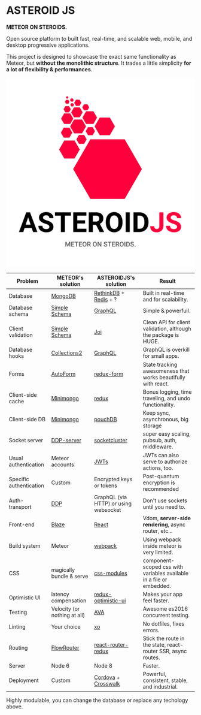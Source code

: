 # ASTEROID JS

**METEOR ON STEROIDS.**

Open source platform to built fast, real-time, and scalable web, mobile, and desktop progressive applications.

This project is designed to showcase the exact same functionality as Meteor, but **without the monolithic structure**. It trades a little simplicity **for a lot of flexibility & performances**.

![](https://github.com/asteroidjs/branding/blob/master/logo/LOGO%20TEXT%202048.png?raw=true)

| Problem | METEOR's solution | ASTEROIDJS's solution | Result |
|---|---|---|---|
| Database | [MongoDB](https://www.mongodb.org/) | [RethinkDB](https://www.rethinkdb.com/) + [Redis](https://redis.io/) + ? | Built in real-time and for scalability. |
| Database schema | [Simple Schema](https://github.com/aldeed/meteor-simple-schema) | [GraphQL](https://github.com/graphql/graphql-js) | Simple & powerfull. |
| Client validation | [Simple Schema](https://github.com/aldeed/meteor-simple-schema) | [Joi](https://github.com/hapijs/joi) | Clean API for client validation, although the package is HUGE. |
| Database hooks | [Collections2](https://github.com/aldeed/meteor-collection2) | [GraphQL](https://github.com/graphql/graphql-js) | GraphQL is overkill for small apps. |
| Forms | [AutoForm](https://github.com/aldeed/meteor-autoform) | [redux-form](https://github.com/erikras/redux-form) | State tracking awesomeness that works beautifully with react. |
| Client-side cache | [Minimongo](https://www.meteor.com/mini-databases) | [redux](http://redux.js.org/) | Bonus logging, time traveling, and undo functionality. |
| Client-side DB | [Minimongo](https://www.meteor.com/mini-databases) | [pouchDB](https://pouchdb.com/) | Keep sync, asynchronous, big storage |
| Socket server | [DDP-server](https://www.meteor.com/ddp) | [socketcluster](http://socketcluster.io/#!/)                        | super easy scaling, pubsub, auth, middleware. |
| Usual authentication | Meteor accounts | [JWTs](https://jwt.io) | JWTs can also serve to authorize actions, too. |
| Specific authentication | Custom | Encrypted keys or tokens | Post-quantum encryption is recommended |
| Auth-transport | [DDP](https://www.meteor.com/ddp) | GraphQL (via HTTP) or using websocket | Don't use sockets until you need to. |
| Front-end | [Blaze](https://www.meteor.com/blaze) | [React](https://facebook.github.io/react/) | Vdom, **server-side rendering**, async router, etc... |
| Build system | Meteor | [webpack](https://webpack.github.io/) | Using webpack inside meteor is very limited. |
| CSS | magically bundle & serve | [css-modules](https://github.com/css-modules/css-modules) | component-scoped css with variables available in a file or embedded. |
| Optimistic UI | latency compensation | [redux-optimistic-ui](https://github.com/mattkrick/redux-optimistic-ui)  | Makes your app feel faster. |
| Testing | Velocity (or nothing at all) | [AVA](https://github.com/sindresorhus/ava) | Awesome es2016 concurrent testing. |
| Linting | Your choice | [xo](https://www.npmjs.com/package/xo) | No dotfiles, fixes errors. |
| Routing | [FlowRouter](https://github.com/kadirahq/flow-router) | [react-router-redux](https://github.com/reactjs/react-router-redux) | Stick the route in the state, react-router SSR, async routes. |
| Server | Node 6 | Node 8 | Faster. |
| Deployment | Custom | [Cordova](https://cordova.apache.org/) + [Crosswalk](https://crosswalk-project.org/) | Powerful, consistent, stable, and industrial. |    

Highly modulable, you can change the database or replace any techology above.
